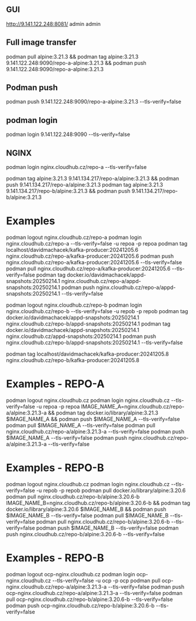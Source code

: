 
## GUI
http://9.141.122.248:8081/
admin
admin

## Full image transfer
podman pull alpine:3.21.3 && podman tag alpine:3.21.3 9.141.122.248:9090/repo-a-alpine:3.21.3 && podman push 9.141.122.248:9090/repo-a-alpine:3.21.3

## Podman push
podman push 9.141.122.248:9090/repo-a-alpine:3.21.3 --tls-verify=false

## podman login
podman login 9.141.122.248:9090 --tls-verify=false

## NGINX
podman login nginx.cloudhub.cz/repo-a --tls-verify=false

podman tag alpine:3.21.3 9.141.134.217/repo-a/alpine:3.21.3 && podman push 9.141.134.217/repo-a/alpine:3.21.3
podman tag alpine:3.21.3 9.141.134.217/repo-b/alpine:3.21.3 && podman push 9.141.134.217/repo-b/alpine:3.21.3

# Examples
podman logout nginx.cloudhub.cz/repo-a
podman login nginx.cloudhub.cz/repo-a --tls-verify=false -u repoa -p repoa
podman tag localhost/davidmachacek/kafka-producer:20241205.6 nginx.cloudhub.cz/repo-a/kafka-producer:20241205.6
podman push nginx.cloudhub.cz/repo-a/kafka-producer:20241205.6 --tls-verify=false
podman pull nginx.cloudhub.cz/repo-a/kafka-producer:20241205.6 --tls-verify=false
podman tag docker.io/davidmachacek/appd-snapshots:20250214.1 nginx.cloudhub.cz/repo-a/appd-snapshots:20250214.1
podman push nginx.cloudhub.cz/repo-a/appd-snapshots:20250214.1 --tls-verify=false

podman logout nginx.cloudhub.cz/repo-b
podman login nginx.cloudhub.cz/repo-b --tls-verify=false -u repob -p repob
podman tag docker.io/davidmachacek/appd-snapshots:20250214.1 nginx.cloudhub.cz/repo-b/appd-snapshots:20250214.1
podman tag docker.io/davidmachacek/appd-snapshots:20250214.1 nginx.cloudhub.cz/appd-snapshots:20250214.1
podman push nginx.cloudhub.cz/repo-b/appd-snapshots:20250214.1 --tls-verify=false


podman tag localhost/davidmachacek/kafka-producer:20241205.8 nginx.cloudhub.cz/repo-b/kafka-producer:20241205.8

# Examples - REPO-A
podman logout nginx.cloudhub.cz
podman login nginx.cloudhub.cz --tls-verify=false -u repoa -p repoa
IMAGE_NAME_A=nginx.cloudhub.cz/repo-a/alpine:3.21.3-a && podman tag docker.io/library/alpine:3.21.3 $IMAGE_NAME_A && podman push $IMAGE_NAME_A --tls-verify=false
podman pull $IMAGE_NAME_A --tls-verify=false
podman pull nginx.cloudhub.cz/repo-a/alpine:3.21.3-a --tls-verify=false
podman push $IMAGE_NAME_A --tls-verify=false
podman push nginx.cloudhub.cz/repo-a/alpine:3.21.3-a --tls-verify=false

# Examples - REPO-B
podman logout nginx.cloudhub.cz
podman login nginx.cloudhub.cz --tls-verify=false -u repob -p repob
podman pull docker.io/library/alpine:3.20.6
podman pull nginx.cloudhub.cz/repo-b/alpine:3.20.6-b
IMAGE_NAME_B=nginx.cloudhub.cz/repo-b/alpine:3.20.6-b && podman tag docker.io/library/alpine:3.20.6 $IMAGE_NAME_B && podman push $IMAGE_NAME_B --tls-verify=false
podman pull $IMAGE_NAME_B --tls-verify=false
podman pull nginx.cloudhub.cz/repo-b/alpine:3.20.6-b --tls-verify=false
podman push $IMAGE_NAME_B --tls-verify=false
podman push nginx.cloudhub.cz/repo-b/alpine:3.20.6-b --tls-verify=false

# Examples - REPO-B
podman logout ocp-nginx.cloudhub.cz
podman login ocp-nginx.cloudhub.cz --tls-verify=false -u ocp -p ocp
podman pull ocp-nginx.cloudhub.cz/repo-a/alpine:3.21.3-a --tls-verify=false
podman push ocp-nginx.cloudhub.cz/repo-a/alpine:3.21.3-a --tls-verify=false
podman pull ocp-nginx.cloudhub.cz/repo-b/alpine:3.20.6-b --tls-verify=false
podman push ocp-nginx.cloudhub.cz/repo-b/alpine:3.20.6-b --tls-verify=false